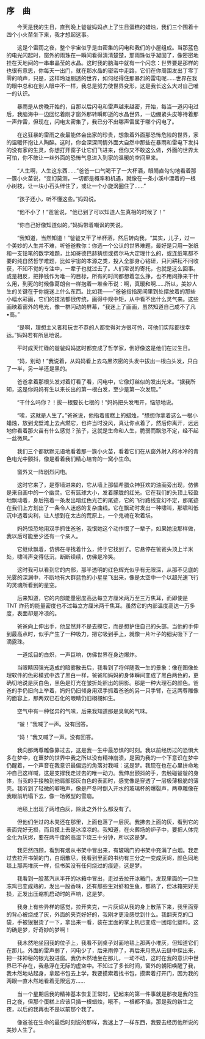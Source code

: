 ## 序　曲

&emsp;&emsp;今天是我的生日，直到晚上爸爸妈妈点上了生日蛋糕的蜡烛，我们三个围着十四个小火苗坐下来，我才想起这事。

&emsp;&emsp;这是个雷雨之夜，整个宇宙似乎是由密集的闪电和我们的小屋组成。当那蓝色的电光闪起时，窗外的雨珠在一瞬间看得清清楚楚，那雨珠似乎凝固了，像密密地挂在天地间的一串串晶莹的水晶。这时我的脑海中就有一个闪念：世界要是那样的也很有意思，你每天一出门，就在那水晶的密帘中走路，它们在你周围发出丁零丁零的响声，只是，这样玲珑剔透的世界，如何经得住那暴烈的雷电呢……世界在我的眼中总和在别人眼中不一样，我总是努力使世界变形，这是我长这么大对自己唯一的认识。

&emsp;&emsp;暴雨是从傍晚开始的，自那以后闪电和雷声越来越密，开始，每当一道闪电过后，我脑海中一边回忆着刚才窗外那转瞬即逝的水晶世界，一边绷紧头皮等待着那一声炸雷，但现在，闪电太密集了，我已分不出哪声雷属于哪个闪电了。

&emsp;&emsp;在这狂暴的雷雨之夜最能体会出家的珍贵，想象着外面那恐怖危险的世界，家的温暖怀抱让人陶醉。这时，你会深深同情外面大自然中那些在暴雨和雷电下发抖的没有家的生灵，你想打开窗子让它们飞进来，但你又不敢这么做，外面的世界太可怕，你不敢让一丝外面的恐怖气息进入到家的温暖的空间里来。

&emsp;&emsp;“人生啊，人生这东西……”爸爸一口气喝干了一大杯酒，眼睛直勾勾地看着那一簇小火苗说，“变幻莫测，一切都是概率和机遇，就像在一条小溪中漂着的一根小树枝，让一块小石头绊住了，或让一个小旋涡圈住了……”

&emsp;&emsp;“孩子还小，听不懂这些。”妈妈说。

&emsp;&emsp;“他不小了！”爸爸说，“他已到了可以知道人生真相的时候了！”

&emsp;&emsp;“你自己好像知道似的。”妈妈带着嘲讽的笑说。

&emsp;&emsp;“我知道，当然知道！”爸爸又干了半杯酒，然后转向我，“其实，儿子，过一个美妙的人生并不难，听爸爸教你：你选一个公认的世界难题，最好是只用一张纸和一支铅笔的数学难题，比如哥德巴赫猜想或费尔马大定理什么的，或连纸笔都不要的纯自然哲学难题，比如宇宙的本源之类，投入全部身心钻研，只问耕耘不问收获，不知不觉的专注中，一辈子也就过去了。人们常说的寄托，也就是这么回事。或是相反，把挣钱作为唯一的目标，所有的时间都想着怎么挣，也不用问挣来干什么用，到死的时候像葛朗台一样抱着一堆金币说：啊，真暖和啊……所以，美妙人生的关键在于你能迷上什么东西。比如我——”爸爸指指房间里到处摆放着的那些小幅水彩画，它们的技法都很传统，画得中规中矩，从中看不出什么灵气来。这些画映着窗外的电光，像一群闪动的屏幕，“我迷上了画画，虽然知道自己成不了凡•高。”

&emsp;&emsp;“是啊，理想主义者和玩世不恭的人都觉得对方很可怜，可他们实际都很幸运。”妈妈若有所思地说。

&emsp;&emsp;平时成天忙碌的爸爸妈妈这时都变成了哲学家，倒好像这是他们在过生日。

&emsp;&emsp;“妈，别动！”我说着，从妈妈看上去乌黑浓密的头发中拔出一根白头发，只白了一半，另一半还是黑的。

&emsp;&emsp;爸爸拿着那根头发对着灯看了看，闪电中，它像灯丝似的发出光来。“据我所知，这是你妈妈有生以来长出的第一根白发，至少是第一次发现。”

&emsp;&emsp;“干什么吗你？！拔一根要长七根的！”妈妈把头发甩开，恼怒地说。

&emsp;&emsp;“唉，这就是人生了。”爸爸说，他指着蛋糕上的蜡烛，“想想你拿着这么一根小蜡烛，放到戈壁滩上去点燃它，也许当时没风，真让你点着了，然后你离开，远远地你看着那火苗有什么感觉？孩子，这就是生命和人生，脆弱而飘忽不定，经不起一丝微风。”

&emsp;&emsp;我们三个都默默无语地看着那一簇小火苗，看着它们在从窗外射入的冰冷的青色电光中颤抖，像是看着我们精心培育的一窝小生命。

&emsp;&emsp;窗外又一阵剧烈闪电。

&emsp;&emsp;这时它来了，是穿墙进来的，它从墙上那幅希腊众神狂欢的油画旁出现，仿佛是来自画中的一个幽灵。它有篮球大小，发着朦胧的红光。它在我们的头顶上轻盈地飘动着，身后拖着一条发出暗红色光芒的尾迹，它的飞行路线变幻不定，那尾迹在我们上方划出了一条令人迷惑的复杂曲线。它在飘动时发出一种啸叫，那啸叫低沉中透着尖利，让人想到在太古的荒原上，一个鬼魂在吹着埙。

&emsp;&emsp;妈妈惊恐地用双手抓住爸爸，我恨她这个动作恨了一辈子，如果她没那样做，我以后可能至少还有一个亲人。

&emsp;&emsp;它继续飘着，仿佛在寻找着什么，终于它找到了。它悬停在爸爸头顶上半米处，啸叫声变得低沉，断断续续，仿佛是冷笑。

&emsp;&emsp;这时我可以看到它的内部，那半透明的红色辉光似乎有无限深，从那不见底的光雾的深渊中，不断地有大群蓝色的小星星飞出来，像是太空中一个以超光速飞行的灵魂所看到的星空。

&emsp;&emsp;后来知道，它的内部能量密度高达每立方厘米两万至三万焦耳，而即使是 TNT 炸药的能量密度也不过每立方厘米两千焦耳。虽然它的内部温度高达一万多度，表面却是冷凉的。

&emsp;&emsp;爸爸向上伸出手，他显然并不是去摸它，而是想护住自己的头部。当他的手伸到最高点时，似乎产生了一种吸力，把它吸到手上，就像一片叶子的细尖吸下了一滴露珠。

&emsp;&emsp;一道炫目的白炽，一声巨响，仿佛世界在身边爆炸。

&emsp;&emsp;当眼睛因强光造成的暗雾散去后，我看到了将伴随我一生的景象：像在图像处理软件的色彩模式中选了黑白一样，爸爸和妈妈的身体瞬间变成了黑白两色的，更确切地说是灰白色，黑色是灯光在皱折处照出的阴影。那是一种大理石的颜色。爸爸的手仍旧向上举着，妈妈仍旧倾身用双手抓着爸爸的另一只手臂，在这两尊雕像的面容上，那两双已石化的眼睛仍旧栩栩如生。

&emsp;&emsp;空气中有一种怪异的气味，后来我知道那是臭氧的气味。

&emsp;&emsp;“爸！”我喊了一声。没有回答。

&emsp;&emsp;“妈！”我又喊了一声。没有回答。

&emsp;&emsp;我向那两尊雕像靠过去，这是我一生中最恐惧的时刻。我以前经历过的恐惧大多在梦中，在噩梦的世界中我之所以没有精神崩溃，是因为我的一个下意识在梦中仍醒着，一个声音在我意识最偏远的角落对我喊：这是梦。我现在也在心里拼命地冲自己这样喊，这是支撑我走过去的唯一动力。我伸出颤抖的手，去触碰爸爸的身体，当我的手接触到他肩部那灰白色的表面时，感觉像是穿透了一层极薄极脆的薄壳。我听到了轻微的噼啪声，像是严冬时倒入开水的玻璃杯的爆裂声，两尊雕像在我眼前坍塌下去，像一场微型的雪崩。

&emsp;&emsp;地毯上出现了两堆白灰，除此之外什么都没有了。

&emsp;&emsp;但他们坐过的木凳还在那里，上面也落了一层灰。我拂去上面的灰，看到它的表面完好无损，而且摸上去是冰凉凉的。我知道，在火葬场的炉子中，要把人体完全化为灰烬，要在两千度的高温下烧三十分钟，所以这是梦。

&emsp;&emsp;我茫然四顾，看到有烟从书架中冒出来，有玻璃门的书架中充满了白烟。我走过去拉开书架的门，白烟散尽，我看到里面的书约有三分之一变成灰烬，颜色同地毯上那两堆灰一样，但书架没有任何烧过的痕迹，这是梦。

&emsp;&emsp;我看到一股蒸汽从半开的冰箱中冒出，走过去拉开冰箱门，发现里面的一只生冻鸡已变成熟的，发出一股香味，还有那些生对虾和生鱼，都熟了，但冰箱完好无损，正发出压缩机启动时的声响，这是梦。

&emsp;&emsp;我身上有些异样的感觉，拉开夹克，一片灰烬从我的身上散落下来，我里面穿的背心被烧成了灰，外面的夹克好好的，我刚才更没感觉到什么。我翻夹克的口袋，手被狠狠烫了一下，拿出来一看，装在里面的掌上机已变成一团熔化塑料。这的确是梦，好奇妙的梦啊！

&emsp;&emsp;我木然地坐回我的位子上，我看不到桌子对面地毯上那两小堆灰，但知道它们在那儿。外面的雷声弱了，闪电少了，后来雨停了，再后来月亮从云缝中探出来，把一抹神秘的银光投进窗。我仍木然地坐在那儿，一动不动，这时在我的意识中世界已不存在，我悬浮在无际的虚空中。不知过了多长时间，窗外的朝阳唤醒了我，我木然地站起身，拿起书包去上学，我要摸索着找书包，摸索着打开门，因为我的两眼一直木然地看着无限远方……

&emsp;&emsp;当一个星期后我的精神基本恢复正常时，记起来的第一件事就是那夜是我的生日之夜，但那个蛋糕上应该只插一根蜡烛，哦不，一根都不插，那是我的新生之夜，以后的我再也不是以前那个我了。

&emsp;&emsp;像爸爸在生命的最后时刻说的那样，我迷上了一样东西，我要去经历他所说的美妙人生了。